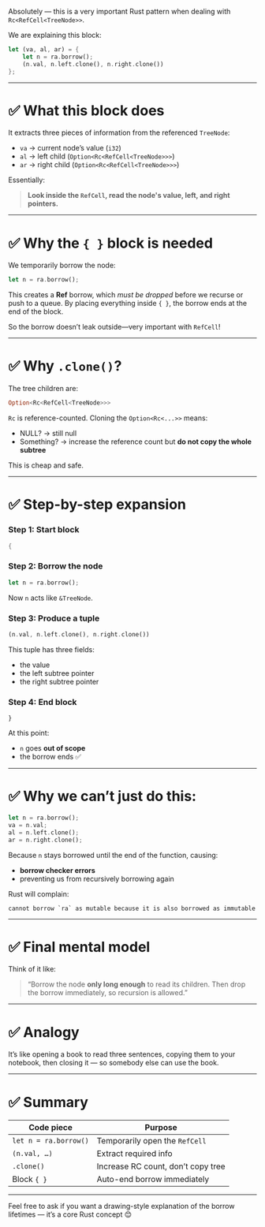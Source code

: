 Absolutely — this is a very important Rust pattern when dealing with `Rc<RefCell<TreeNode>>`.

We are explaining this block:

```rust
let (va, al, ar) = {
    let n = ra.borrow();
    (n.val, n.left.clone(), n.right.clone())
};
```

---

# ✅ **What this block does**

It extracts three pieces of information from the referenced `TreeNode`:

* `va` → current node’s value (`i32`)
* `al` → left child (`Option<Rc<RefCell<TreeNode>>>`)
* `ar` → right child (`Option<Rc<RefCell<TreeNode>>>`)

Essentially:

> **Look inside the `RefCell`, read the node's value, left, and right pointers.**

---

# ✅ **Why the `{ }` block is needed**

We temporarily borrow the node:

```rust
let n = ra.borrow();
```

This creates a **Ref** borrow, which *must be dropped* before we recurse or push to a queue.
By placing everything inside `{ }`, the borrow ends at the end of the block.

So the borrow doesn’t leak outside—very important with `RefCell`!

---

# ✅ **Why `.clone()`?**

The tree children are:

```rust
Option<Rc<RefCell<TreeNode>>>
```

`Rc` is reference-counted.
Cloning the `Option<Rc<...>>` means:

* NULL? → still null
* Something? → increase the reference count but **do not copy the whole subtree**

This is cheap and safe.

---

# ✅ **Step-by-step expansion**

### Step 1: Start block

```rust
{
```

### Step 2: Borrow the node

```rust
let n = ra.borrow();
```

Now `n` acts like `&TreeNode`.

### Step 3: Produce a tuple

```rust
(n.val, n.left.clone(), n.right.clone())
```

This tuple has three fields:

* the value
* the left subtree pointer
* the right subtree pointer

### Step 4: End block

```
}
```

At this point:

* `n` goes **out of scope**
* the borrow ends ✅

---

# ✅ **Why we can’t just do this:**

```rust
let n = ra.borrow();
va = n.val;
al = n.left.clone();
ar = n.right.clone();
```

Because `n` stays borrowed until the end of the function, causing:

* **borrow checker errors**
* preventing us from recursively borrowing again

Rust will complain:

```
cannot borrow `ra` as mutable because it is also borrowed as immutable
```

---

# ✅ **Final mental model**

Think of it like:

> “Borrow the node **only long enough** to read its children.
> Then drop the borrow immediately, so recursion is allowed.”

---

# ✅ **Analogy**

It’s like opening a book to read three sentences, copying them to your notebook, then closing it — so somebody else can use the book.

---

# ✅ Summary

| Code piece            | Purpose                            |
| --------------------- | ---------------------------------- |
| `let n = ra.borrow()` | Temporarily open the `RefCell`     |
| `(n.val, …)`          | Extract required info              |
| `.clone()`            | Increase RC count, don’t copy tree |
| Block `{ }`           | Auto-end borrow immediately        |

---

Feel free to ask if you want a drawing-style explanation of the borrow lifetimes — it’s a core Rust concept 😊
